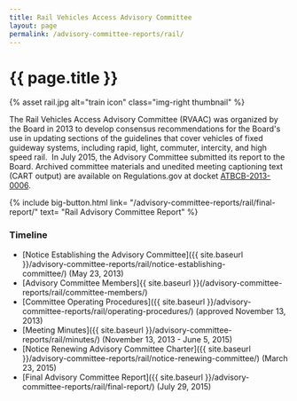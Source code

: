 ```yaml
---
title: Rail Vehicles Access Advisory Committee
layout: page
permalink: /advisory-committee-reports/rail/
---
```

# {{ page.title }}

{% asset rail.jpg alt="train icon" class="img-right thumbnail" %}

The Rail Vehicles Access Advisory Committee (RVAAC) was organized by the Board in 2013 to develop consensus recommendations for the Board's use in updating sections of the guidelines that cover vehicles of fixed guideway systems, including rapid, light, commuter, intercity, and high speed rail.  In July 2015, the Advisory Committee submitted its report to the Board. Archived committee materials and unedited meeting captioning text (CART output) are available on Regulations.gov at docket [ATBCB-2013-0006](http://www.regulations.gov/#!docketDetail;D=ATBCB-2013-0006).



{% include big-button.html
    link= "/advisory-committee-reports/rail/final-report/"
    text= "Rail Advisory Committee Report"
%}



### Timeline

-   [Notice Establishing the Advisory Committee]({{ site.baseurl }}/advisory-committee-reports/rail/notice-establishing-committee/) (May 23, 2013)
-   [Advisory Committee Members]{{ site.baseurl }}(/advisory-committee-reports/rail/committee-members/)
-   [Committee Operating Procedures]({{ site.baseurl }}/advisory-committee-reports/rail/operating-procedures/) (approved November 13, 2013)
-   [Meeting Minutes]({{ site.baseurl }}/advisory-committee-reports/rail/minutes/) (November 13, 2013 - June 5, 2015)
-   [Notice Renewing Advisory Committee Charter]({{ site.baseurl }}/advisory-committee-reports/rail/notice-renewing-committee/) (March 23, 2015)
-   [Final Advisory Committee Report]({{ site.baseurl }}/advisory-committee-reports/rail/final-report/) (July 29, 2015)
